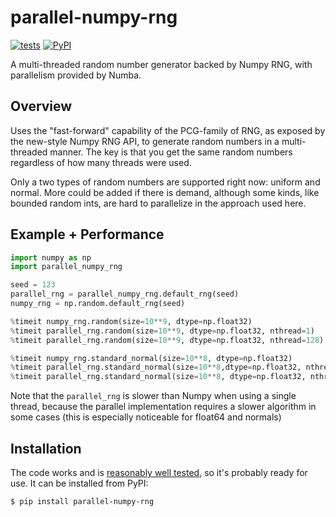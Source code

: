# parallel-numpy-rng
[![tests](https://github.com/lgarrison/parallel-numpy-rng/actions/workflows/test.yml/badge.svg)](https://github.com/lgarrison/parallel-numpy-rng/actions/workflows/test.yml) [![PyPI](https://img.shields.io/pypi/v/parallel-numpy-rng)](https://pypi.org/project/parallel-numpy-rng/)

A multi-threaded random number generator backed by Numpy RNG, with parallelism provided by Numba.

## Overview
Uses the "fast-forward" capability of the PCG-family of RNG, as exposed by the
new-style Numpy RNG API, to generate random numbers in a multi-threaded manner. The key
is that you get the same random numbers regardless of how many threads were used.

Only a two types of random numbers are supported right now: uniform and normal. More
could be added if there is demand, although some kinds, like bounded random ints, are
hard to parallelize in the approach used here.

## Example + Performance
```python
import numpy as np
import parallel_numpy_rng

seed = 123
parallel_rng = parallel_numpy_rng.default_rng(seed)
numpy_rng = np.random.default_rng(seed)

%timeit numpy_rng.random(size=10**9, dtype=np.float32)                           # 2.85 s
%timeit parallel_rng.random(size=10**9, dtype=np.float32, nthread=1)             # 3.34 s
%timeit parallel_rng.random(size=10**9, dtype=np.float32, nthread=128)           # 67.8 ms

%timeit numpy_rng.standard_normal(size=10**8, dtype=np.float32)                  # 1.12 s
%timeit parallel_rng.standard_normal(size=10**8,dtype=np.float32, nthread=1)     # 1.85 s
%timeit parallel_rng.standard_normal(size=10**8, dtype=np.float32, nthread=128)  # 43.5 ms
```

Note that the `parallel_rng` is slower than Numpy when using a single thread, because the parallel implementation requires a slower algorithm in some cases (this is especially noticeable for float64 and normals)

## Installation
The code works and is [reasonably well tested](./test_parallel_numpy_rng.py), so it's probably ready for use.  It can be installed from PyPI:
```console
$ pip install parallel-numpy-rng
```
